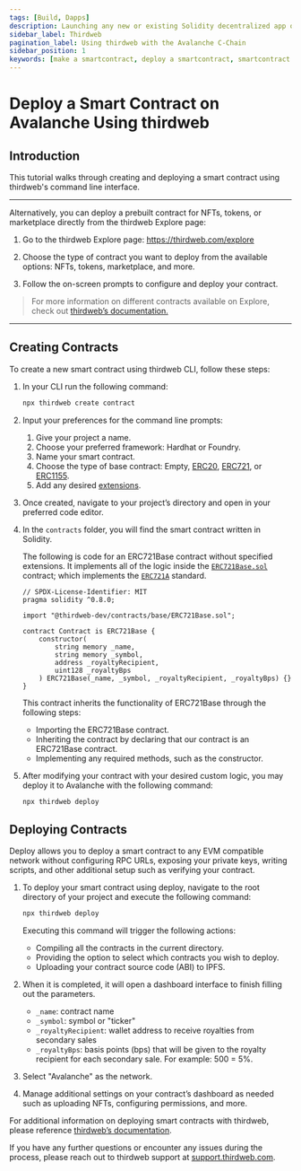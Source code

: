 ```yaml
---
tags: [Build, Dapps]
description: Launching any new or existing Solidity decentralized app on Avalanche C-Chain fosters the same developer experience as Ethereum, but benefits from the security, speed, and interoperability of the Avalanche Network.
sidebar_label: Thirdweb
pagination_label: Using thirdweb with the Avalanche C-Chain
sidebar_position: 1
keywords: [make a smartcontract, deploy a smartcontract, smartcontract development, thirdweb sdk, use thirdweb to deploy a smartcontract]
---
```


# Deploy a Smart Contract on Avalanche Using thirdweb

## Introduction

This tutorial walks through creating and deploying a smart contract using thirdweb's command line
interface. 

---

Alternatively, you can deploy a prebuilt contract for NFTs, tokens, or marketplace directly from the
thirdweb Explore page:

1. Go to the thirdweb Explore page: https://thirdweb.com/explore

2. Choose the type of contract you want to deploy from the available options: NFTs, tokens,
marketplace, and more.
3. Follow the on-screen prompts to configure and deploy your contract.

> For more information on different contracts available on Explore, check out [thirdweb’s documentation.](https://portal.thirdweb.com/pre-built-contracts)

---

## Creating Contracts

To create a new smart contract using thirdweb CLI, follow these steps:

1. In your CLI run the following command:

   ```bash
   npx thirdweb create contract
   ```

2. Input your preferences for the command line prompts:
   1. Give your project a name.
   2. Choose your preferred framework: Hardhat or Foundry.
   3. Name your smart contract.
   4. Choose the type of base contract: Empty, [ERC20](https://portal.thirdweb.com/solidity/base-contracts/erc20base),
   [ERC721](https://portal.thirdweb.com/solidity/base-contracts/erc721base), or [ERC1155](https://portal.thirdweb.com/solidity/base-contracts/erc1155base).
   5. Add any desired [extensions](https://portal.thirdweb.com/solidity/extensions).
3. Once created, navigate to your project’s directory and open in your preferred code editor.
4. In the `contracts` folder, you will find the smart contract written in Solidity.

   The following is code for an ERC721Base contract without specified extensions. It implements all
   of the logic inside the [`ERC721Base.sol`](https://github.com/thirdweb-dev/contracts/blob/main/contracts/base/ERC721Base.sol)
   contract; which implements the
   [`ERC721A`](https://github.com/thirdweb-dev/contracts/blob/main/contracts/eip/ERC721A.sol) standard.

   ```solidity
   // SPDX-License-Identifier: MIT
   pragma solidity ^0.8.0;

   import "@thirdweb-dev/contracts/base/ERC721Base.sol";

   contract Contract is ERC721Base {
       constructor(
           string memory _name,
           string memory _symbol,
           address _royaltyRecipient,
           uint128 _royaltyBps
       ) ERC721Base(_name, _symbol, _royaltyRecipient, _royaltyBps) {}
   }
   ```

   This contract inherits the functionality of ERC721Base through the following steps:

   - Importing the ERC721Base contract.
   - Inheriting the contract by declaring that our contract is an ERC721Base contract.
   - Implementing any required methods, such as the constructor.

5. After modifying your contract with your desired custom logic, you may deploy it to Avalanche
with the following command:

   ```bash
   npx thirdweb deploy
   ```

## Deploying Contracts

Deploy allows you to deploy a smart contract to any EVM compatible network without configuring RPC
URLs, exposing your private keys, writing scripts, and other additional setup such as verifying your
contract.

1. To deploy your smart contract using deploy, navigate to the root directory of your project and
execute the following command:

   ```bash
   npx thirdweb deploy
   ```

   Executing this command will trigger the following actions:

   - Compiling all the contracts in the current directory.
   - Providing the option to select which contracts you wish to deploy.
   - Uploading your contract source code (ABI) to IPFS.

2. When it is completed, it will open a dashboard interface to finish filling out the parameters.
   - `_name`: contract name
   - `_symbol`: symbol or "ticker"
   - `_royaltyRecipient`: wallet address to receive royalties from secondary sales
   - `_royaltyBps`: basis points (bps) that will be given to the royalty recipient for each
   secondary sale. For example: 500 = 5%.
3. Select "Avalanche" as the network.
4. Manage additional settings on your contract’s dashboard as needed such as uploading NFTs,
configuring permissions, and more.

For additional information on deploying smart contracts with thirdweb, please reference [thirdweb’s documentation](https://portal.thirdweb.com/deploy).

If you have any further questions or encounter any issues during the process, please reach out to
thirdweb support at [support.thirdweb.com](http://support.thirdweb.com/).
